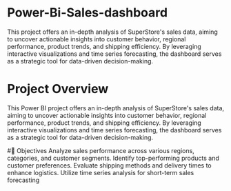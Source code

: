 # Power-Bi-Sales-dashboard
This project offers an in-depth analysis of SuperStore's sales data, aiming to uncover actionable insights into customer behavior, regional performance, product trends, and shipping efficiency. By leveraging interactive visualizations and time series forecasting, the dashboard serves as a strategic tool for data-driven decision-making.

# Project Overview
This Power BI project offers an in-depth analysis of SuperStore's sales data, aiming to uncover actionable insights into customer behavior, regional performance, product trends, and shipping efficiency. By leveraging interactive visualizations and time series forecasting, the dashboard serves as a strategic tool for data-driven decision-making.

#🎯 Objectives
Analyze sales performance across various regions, categories, and customer segments.
Identify top-performing products and customer preferences.
Evaluate shipping methods and delivery times to enhance logistics.
Utilize time series analysis for short-term sales forecasting
